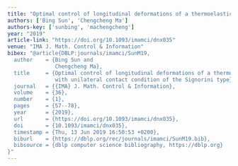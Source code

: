 ```yaml
---
title: "Optimal control of longitudinal deformations of a thermoelastic rod with unilateral contact condition of the Signorini type"
authors: ['Bing Sun', 'Chengcheng Ma']
authors-key: ['sunbing', 'machengcheng']
year: "2019"
article-link: "https://doi.org/10.1093/imamci/dnx035"
venue: "IMA J. Math. Control & Information"
bibex: "@article{DBLP:journals/imamci/SunM19,
  author    = {Bing Sun and
               Chengcheng Ma},
  title     = {Optimal control of longitudinal deformations of a thermoelastic rod
               with unilateral contact condition of the Signorini type},
  journal   = {{IMA} J. Math. Control & Information},
  volume    = {36},
  number    = {1},
  pages     = {57--78},
  year      = {2019},
  url       = {https://doi.org/10.1093/imamci/dnx035},
  doi       = {10.1093/imamci/dnx035},
  timestamp = {Thu, 13 Jun 2019 16:50:53 +0200},
  biburl    = {https://dblp.org/rec/journals/imamci/SunM19.bib},
  bibsource = {dblp computer science bibliography, https://dblp.org}
}"
---
```

